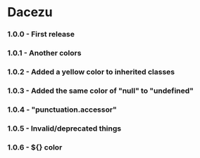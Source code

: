 # Dacezu

### 1.0.0 - First release

### 1.0.1 - Another colors

### 1.0.2 - Added a yellow color to inherited classes

### 1.0.3 - Added the same color of "null" to "undefined"

### 1.0.4 - "punctuation.accessor"

### 1.0.5 - Invalid/deprecated things

### 1.0.6 - ${} color